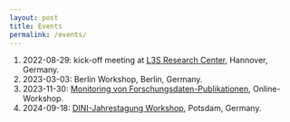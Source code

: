 ```yaml
---
layout: post
title: Events
permalink: /events/
---
```


1. 2022-08-29: kick-off meeting at [L3S Research
   Center](https://www.l3s.de/), Hannover, Germany.
2. 2023-03-03: Berlin Workshop, Berlin, Germany.
3. 2023-11-30: [Monitoring von Forschungsdaten-Publikationen](https://hu.berlin/MonitoringFoDa), Online-Workshop.
4. 2024-09-18: [DINI-Jahrestagung Workshop](https://dini.de/veranstaltungen/jahrestagungen/25-dini-jahrestagung/programm-der-25-dini-jahrestagung), Potsdam, Germany.

